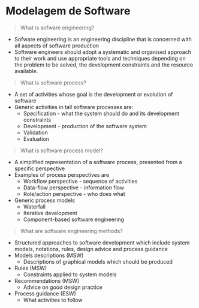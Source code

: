 # Modelagem de Software

> What is sofware engineering?

- Sofware engineering is an engineering discipline that is concerned with all aspects of software production
- Software engineers should adopt a systematic and organised approach to their work and use appropriate tools and techniques depending on the problem to be solved, the development constraints and the resource available.

> What is software process?

- A set of activities whose goal is the development or evolution of software
- Generic activities in tall software processes are:
  - Specification - what the system should do and its development constraints
  - Development - production of the software system
  - Validation
  - Evaluation

> What is software process model?

- A simplified representation of a software process, presented from a specific perspective
- Examples of process perspectives are
  - Workflow perspective - sequence of activities
  - Data-flow perspective - information flow
  - Role/action perspective - who does what
- Generic process models
  - Waterfall
  - Iterative development
  - Component-based software engineering

> What are software engineering methods?

- Structured approaches to software development which include system models, notations, rules, design advice and process guidance
- Models descriptions (MSW)
  - Descriptions of graphical models which should be produced
- Rules (MSW)
  - Constraints applied to system models
- Recommendations (MSW)
  - Advice on good design practice
- Process guidance (ESW)
  - What activities to follow